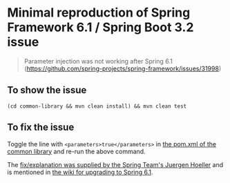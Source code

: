 # Minimal reproduction of Spring Framework 6.1 / Spring Boot 3.2 issue
> Parameter injection was not working after Spring 6.1 (https://github.com/spring-projects/spring-framework/issues/31998)

## To show the issue
```
(cd common-library && mvn clean install) && mvn clean test
```

## To fix the issue
Toggle the line with `<parameters>true</parameters>` in [the pom.xml of the common library](https://github.com/fatso83/issue-reproductions/blob/master/spring-3.2.0-autowire-issue/common-library/pom.xml#L105)
and re-run the above command.

The [fix/explanation was supplied by the Spring Team's Juergen Hoeller](https://github.com/spring-projects/spring-framework/issues/31998#issuecomment-1884479117)
and is mentioned in [the wiki for upgrading to Spring 6.1](https://github.com/spring-projects/spring-framework/wiki/Upgrading-to-Spring-Framework-6.x#parameter-name-retention).

